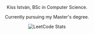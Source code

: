<div id="header" align="center">
  <p>Kiss István, BSc in Computer Science.</p>
  <p>Currently pursuing my Master's degree.</p>
  <img src="https://leetcard.jacoblin.cool/isti?ext=heatmap" alt="LeetCode Stats">
</div>


<!--
Commnet
-->
